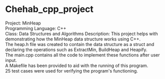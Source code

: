 # Chehab_cpp_project
Project: MinHeap <br />
Programming Language: C++ <br />
Class: Data Structures and Algorithms
Description: This project helps with demonstrating how the MinHeap data structure works using C++.  <br />
The heap.h file was created to contain the data structure as a struct and declaring the operations such as ExtractMin, BuildHeap and Heapify. <br />
The main.cpp contains all the code to implement these functions after user input. <br />
A Makefile has been provided to aid with the running of this program. <br />
25 test cases were used for verifying the program's functioning.
